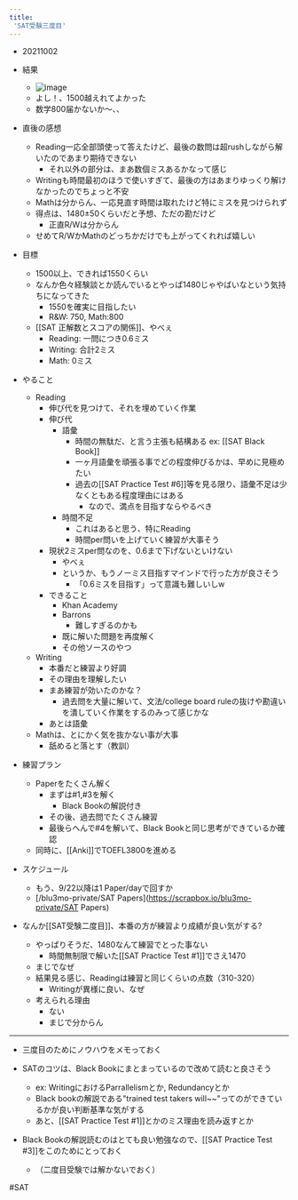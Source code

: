 ```yaml
---
title:
 'SAT受験三度目'
---
```


- 20211002
- 結果
    - ![image](https://gyazo.com/9a8087e9a56a5feaedbc69d27e761a87/thumb/1000)
    - よし！、1500越えれてよかった
    - 数学800届かないか〜、、

- 直後の感想
    - Reading一応全部頭使って答えたけど、最後の数問は超rushしながら解いたのであまり期待できない
        - それ以外の部分は、まあ数個ミスあるかなって感じ
    - Writingも時間最初のほうで使いすぎて、最後の方はあまりゆっくり解けなかったのでちょっと不安
    - Mathは分からん、一応見直す時間は取れたけど特にミスを見つけられず
    - 得点は、1480±50くらいだと予想、ただの勘だけど
        - 正直R/Wは分からん
    - せめてR/WかMathのどっちかだけでも上がってくれれば嬉しい

- 目標
    - 1500以上、できれば1550くらい
    - なんか色々経験談とか読んでいるとやっぱ1480じゃやばいなという気持ちになってきた
        - 1550を確実に目指したい
        - R&W: 750, Math:800
    - [[SAT 正解数とスコアの関係]]、やべぇ
        - Reading: 一問につき0.6ミス
        - Writing: 合計2ミス
        - Math: 0ミス

- やること
    - Reading
        - 伸び代を見つけて、それを埋めていく作業
        - 伸び代
            - 語彙
                - 時間の無駄だ、と言う主張も結構ある ex: [[SAT Black Book]]
                - 一ヶ月語彙を頑張る事でどの程度伸びるかは、早めに見極めたい
                - 過去の[[SAT Practice Test #6]]等を見る限り、語彙不足は少なくともある程度理由にはある
                    - なので、満点を目指すならやるべき
            - 時間不足
                - これはあると思う、特にReading
                - 時間per問いを上げていく練習が大事そう
        - 現状2ミスper問なのを、0.6まで下げないといけない
            - やべぇ
            - というか、もうノーミス目指すマインドで行った方が良さそう
                - 「0.6ミスを目指す」って意識も難しいしw
        - できること
            - Khan Academy
            - Barrons
                - 難しすぎるのかも
            - 既に解いた問題を再度解く
            - その他ソースのやつ
    - Writing
        - 本番だと練習より好調
        - その理由を理解したい
        - まあ練習が効いたのかな？
            - 過去問を大量に解いて、文法/college board ruleの抜けや勘違いを潰していく作業をするのみって感じかな
        - あとは語彙
    - Mathは、とにかく気を抜かない事が大事
        - 舐めると落とす（教訓）

- 練習プラン
    - Paperをたくさん解く
        - まずは#1,#3を解く
            - Black Bookの解説付き
        - その後、過去問でたくさん練習
        - 最後らへんで#4を解いて、Black Bookと同じ思考ができているか確認
    - 同時に、[[Anki]]でTOEFL3800を進める
- スケジュール
    - もう、9/22以降は1 Paper/dayで回すか
    - [/blu3mo-private/SAT Papers](https://scrapbox.io/blu3mo-private/SAT Papers)

- なんか[[SAT受験二度目]]、本番の方が練習より成績が良い気がする?
    - やっぱりそうだ、1480なんて練習でとった事ない
        - 時間無制限で解いた[[SAT Practice Test #1]]でさえ1470
    - まじでなぜ
    - 結果見る感じ、Readingは練習と同じくらいの点数（310-320）
        - Writingが異様に良い、なぜ
    - 考えられる理由
        - ない
        - まじで分からん

---
- 三度目のためにノウハウをメモっておく

- SATのコツは、Black Bookにまとまっているので改めて読むと良さそう
    - ex: WritingにおけるParrallelismとか, Redundancyとか
    - Black bookの解説である"trained test takers will~~"ってのができているかが良い判断基準な気がする
    - あと、[[SAT Practice Test #1]]とかのミス理由を読み返すとか

- Black Bookの解説読むのはとても良い勉強なので、[[SAT Practice Test #3]]をこのためにとっておく
    - （二度目受験では解かないでおく）

#SAT
